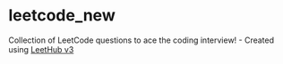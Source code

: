 # leetcode_new
Collection of LeetCode questions to ace the coding interview! - Created using [LeetHub v3](https://github.com/raphaelheinz/LeetHub-3.0)
